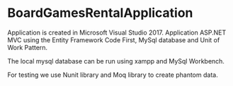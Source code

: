 # BoardGamesRentalApplication 
Application is created in Microsoft Visual Studio 2017. 
Application ASP.NET MVC using the Entity Framework Code First, MySql database and Unit of Work Pattern.

The local mysql database can be run using xampp and MySql Workbench.

For testing we use Nunit library and Moq library to create phantom data.
